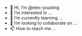 - 👋 Hi, I’m @elec-jousting
- 👀 I’m interested in ...
- 🌱 I’m currently learning ...
- 💞️ I’m looking to collaborate on ...
- 📫 How to reach me ...

<!---
elec-jousting/elec-jousting is a ✨ special ✨ repository because its `README.md` (this file) appears on your GitHub profile.
You can click the Preview link to take a look at your changes.
--->
